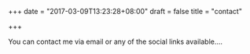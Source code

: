 +++
date = "2017-03-09T13:23:28+08:00"
draft = false
title = "contact"

+++

You can contact me via email or any of the social links available....